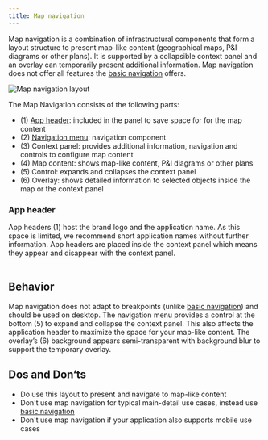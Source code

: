 ```yaml
---
title: Map navigation
---
```


Map navigation is a combination of infrastructural components that form a layout structure to present map-like content (geographical maps, P&I diagrams or other plans). It is supported by a collapsible context panel and an overlay can temporarily present additional information. Map navigation does not offer all features the [basic navigation](./basic-navigation.md) offers.

![Map navigation layout](https://www.figma.com/file/wEptRgAezDU1z80Cn3eZ0o/iX-Pattern-Illustrations?type=design&node-id=1020-71241&mode=design&t=Ntzn8IlSOlPey8s5-11)

The Map Navigation consists of the following parts:
- (1) [App header](#app-header): included in the panel to save space for for the map content
- (2) [Navigation menu](./vertical-tabs.md): navigation component
- (3) Context panel: provides additional information, navigation and controls to configure map content
- (4) Map content: shows map-like content, P&I diagrams or other plans
- (5) Control: expands and collapses the context panel
- (6) Overlay: shows detailed information to selected objects inside the map or the context panel

### App header

App headers (1) host the brand logo and the application name. As this space is limited, we recommend short application names without further information. App headers are placed inside the context panel which means they appear and disappear with the context panel.
<br></br>

## Behavior

Map navigation does not adapt to breakpoints (unlike [basic navigation](./basic-navigation.md)) and should be used on desktop.
The navigation menu provides a control at the bottom (5) to expand and collapse the context panel. This also affects the application header to maximize the space for your map-like content.  The overlay’s (6) background appears semi-transparent with background blur to support the temporary overlay.

## Dos and Don‘ts

- Do use this layout to present and navigate to map-like content
- Don't use map navigation for typical main-detail use cases, instead use [basic navigation](./basic-navigation.md)
- Don't use map navigation if your application also supports mobile use cases
